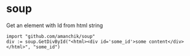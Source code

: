 # soup
Get an element with Id from html string
```
import "github.com/amanchik/soup"
div := soup.GetDivById("<html><div id='some_id'>some content</div></html>", "some_id")
```